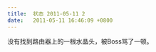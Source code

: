 ```yaml
---
title:  状态 2011-05-11 2
date:   2011-05-11 16:46:09 +0800
---
```


没有找到路由器上的一根水晶头，被Boss骂了一顿。

<!--23-->

